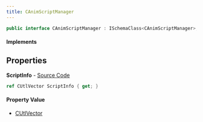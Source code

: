 ```yaml
---
title: CAnimScriptManager
---
```


```csharp
public interface CAnimScriptManager : ISchemaClass<CAnimScriptManager>, ISchemaField, ISchemaClass, INativeHandle
```

#### Implements

## Properties

**ScriptInfo** - [Source Code](https://github.com/swiftly-solution/swiftlys2/blob/main/managed/src/SwiftlyS2.Generated/Schemas/Interfaces/CAnimScriptManager.cs#L17)

```csharp
ref CUtlVector ScriptInfo { get; }
```

#### Property Value

- [CUtlVector](/docs/api/shared/natives/cutlvector)

